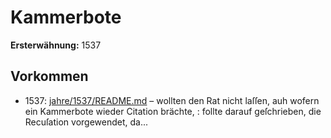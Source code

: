 # Kammerbote

**Ersterwähnung:** 1537

## Vorkommen
- 1537: [jahre/1537/README.md](../jahre/1537/README.md) – wollten den Rat nicht laſſen,
auh wofern ein Kammerbote wieder Citation brächte, :
follte darauf geſchrieben, die Recuſation vorgewendet, da...
